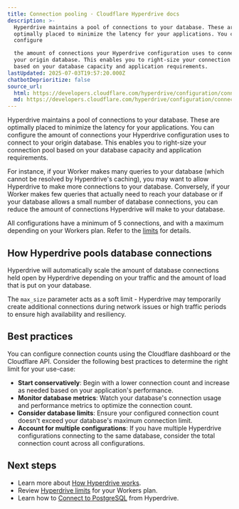 ```yaml
---
title: Connection pooling · Cloudflare Hyperdrive docs
description: >-
  Hyperdrive maintains a pool of connections to your database. These are
  optimally placed to minimize the latency for your applications. You can
  configure

  the amount of connections your Hyperdrive configuration uses to connect to
  your origin database. This enables you to right-size your connection pool
  based on your database capacity and application requirements.
lastUpdated: 2025-07-03T19:57:20.000Z
chatbotDeprioritize: false
source_url:
  html: https://developers.cloudflare.com/hyperdrive/configuration/connection-pooling/
  md: https://developers.cloudflare.com/hyperdrive/configuration/connection-pooling/index.md
---
```


Hyperdrive maintains a pool of connections to your database. These are optimally placed to minimize the latency for your applications. You can configure the amount of connections your Hyperdrive configuration uses to connect to your origin database. This enables you to right-size your connection pool based on your database capacity and application requirements.

For instance, if your Worker makes many queries to your database (which cannot be resolved by Hyperdrive's caching), you may want to allow Hyperdrive to make more connections to your database. Conversely, if your Worker makes few queries that actually need to reach your database or if your database allows a small number of database connections, you can reduce the amount of connections Hyperdrive will make to your database.

All configurations have a minimum of 5 connections, and with a maximum depending on your Workers plan. Refer to the [limits](https://developers.cloudflare.com/hyperdrive/platform/limits/) for details.

## How Hyperdrive pools database connections

Hyperdrive will automatically scale the amount of database connections held open by Hyperdrive depending on your traffic and the amount of load that is put on your database.

The `max_size` parameter acts as a soft limit - Hyperdrive may temporarily create additional connections during network issues or high traffic periods to ensure high availability and resiliency.

## Best practices

You can configure connection counts using the Cloudflare dashboard or the Cloudflare API. Consider the following best practices to determine the right limit for your use-case:

* **Start conservatively**: Begin with a lower connection count and increase as needed based on your application's performance.
* **Monitor database metrics**: Watch your database's connection usage and performance metrics to optimize the connection count.
* **Consider database limits**: Ensure your configured connection count doesn't exceed your database's maximum connection limit.
* **Account for multiple configurations**: If you have multiple Hyperdrive configurations connecting to the same database, consider the total connection count across all configurations.

## Next steps

* Learn more about [How Hyperdrive works](https://developers.cloudflare.com/hyperdrive/configuration/how-hyperdrive-works/).
* Review [Hyperdrive limits](https://developers.cloudflare.com/hyperdrive/platform/limits/) for your Workers plan.
* Learn how to [Connect to PostgreSQL](https://developers.cloudflare.com/hyperdrive/examples/connect-to-postgres/) from Hyperdrive.
